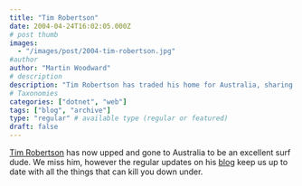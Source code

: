```yaml
---
title: "Tim Robertson"
date: 2004-04-24T16:02:05.000Z
# post thumb
images:
  - "/images/post/2004-tim-robertson.jpg"
#author
author: "Martin Woodward"
# description
description: "Tim Robertson has traded his home for Australia, sharing thrilling blog updates on surfing and the country's deadly wildlife."
# Taxonomies
categories: ["dotnet", "web"]
tags: ["blog", "archive"]
type: "regular" # available type (regular or featured)
draft: false
---
```

[Tim Robertson](http://www.teemo.net) has now upped and gone to Australia to be an excellent surf dude.  We miss him, however the regular updates on his [blog](http://www.teemo.net) keep us up to date with all the things that can kill you down under.